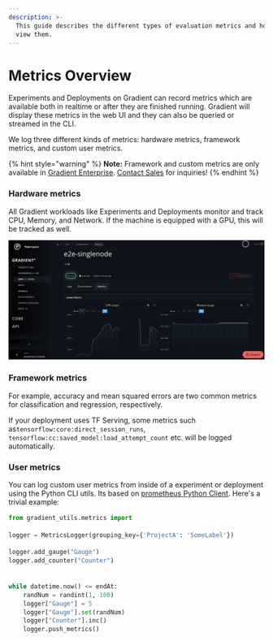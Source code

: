 ```yaml
---
description: >-
  This guide describes the different types of evaluation metrics and how you can
  view them.
---
```


# Metrics Overview

Experiments and Deployments on Gradient can record metrics which are available both in realtime or after they are finished running. Gradient will display these metrics in the web UI and they can also be queried or streamed in the CLI.

We log three different kinds of metrics: hardware metrics, framework metrics, and custom user metrics.

{% hint style="warning" %}
**Note:** Framework and custom metrics are only available in [Gradient Enterprise](../gradient-private-cloud/about.md). [Contact Sales](https://info.paperspace.com/contact-sales) for inquiries!
{% endhint %}

### Hardware metrics <a id="hardware-metrics"></a>

All Gradient workloads like Experiments and Deployments monitor and track CPU, Memory, and Network. If the machine is equipped with a GPU, this will be tracked as well.

![System Metrics showing CPU and Memory Usage](../.gitbook/assets/screenshot-metrics.jpg)

### Framework metrics <a id="framework-metrics"></a>

For example, accuracy and mean squared errors are two common metrics for classification and regression, respectively.

If your deployment uses TF Serving, some metrics such as`tensorflow:core:direct_session_runs`, `tensorflow:cc:saved_model:load_attempt_count` etc. will be logged automatically.

### **User metrics**

You can log custom user metrics from inside of a experiment or deployment using the Python CLI utils. Its based on [prometheus Python Client](https://github.com/prometheus/client_python). Here's a trivial example:  


```python
from gradient_utils.metrics import 

logger = MetricsLogger(grouping_key={'ProjectA': 'SomeLabel'})

logger.add_gauge("Gauge")
logger.add_counter("Counter")


while datetime.now() <= endAt:
    randNum = randint(1, 100)
    logger["Gauge"] = 5
    logger["Gauge"].set(randNum)
    logger["Counter"].inc()
    logger.push_metrics()
```



